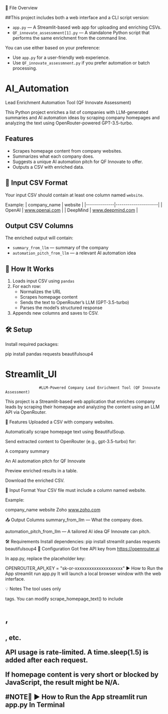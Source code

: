 📂 File Overview

##This project includes both a web interface and a CLI script version:

- `app.py` — A Streamlit-based web app for uploading and enriching CSVs.
- `QF_innovate_assessmnent[1].py` — A standalone Python script that performs the same enrichment from the command line.

You can use either based on your preference:
- Use `app.py` for a user-friendly web experience.
- Use `QF_innovate_assessmnent.py` if you prefer automation or batch processing.

# AI_Automation
Lead Enrichment Automation Tool (QF Innovate Assessment)

This Python project enriches a list of companies with LLM-generated summaries and AI automation ideas by scraping company homepages and analyzing the text using OpenRouter-powered GPT-3.5-turbo.

##  Features

-  Scrapes homepage content from company websites.
-  Summarizes what each company does.
-  Suggests a unique AI automation pitch for QF Innovate to offer.
-  Outputs a CSV with enriched data.

## 📁 Input CSV Format

Your input CSV should contain at least one column named `website`.

Example:
| company_name | website             |
|--------------|---------------------|
| OpenAI       | www.openai.com      |
| DeepMind     | www.deepmind.com    |

##  Output CSV Columns

The enriched output will contain:
- `summary_from_llm` — summary of the company
- `automation_pitch_from_llm` — a relevant AI automation idea

## 🔧 How It Works

1. Loads input CSV using `pandas`
2. For each row:
   - Normalizes the URL
   - Scrapes homepage content
   - Sends the text to OpenRouter’s LLM (GPT-3.5-turbo)
   - Parses the model’s structured response
3. Appends new columns and saves to CSV.

## 🛠 Setup

Install required packages:

pip install pandas requests beautifulsoup4


# Streamlit_UI
                   #LLM-Powered Company Lead Enrichment Tool (QF Innovate Assessment)
This project is a Streamlit-based web application that enriches company leads by scraping their homepage and analyzing the content using an LLM API via OpenRouter.

🚀 Features
Uploaded a CSV with company websites.

Automatically scrape homepage text using BeautifulSoup.

Send extracted content to OpenRouter (e.g., gpt-3.5-turbo) for:

A company summary

An AI automation pitch for QF Innovate

Preview enriched results in a table.

Download the enriched CSV.

📁 Input Format
Your CSV file must include a column named website.

Example:

company_name	website
Zoho	www.zoho.com

📤 Output Columns
summary_from_llm — What the company does.

automation_pitch_from_llm — A tailored AI idea QF Innovate can pitch.

🛠 Requirements
Install dependencies:
pip install streamlit pandas requests beautifulsoup4
🔐 Configuration
Got free API key from https://openrouter.ai

In app.py, replace the placeholder key:

OPENROUTER_API_KEY = "sk-or-xxxxxxxxxxxxxxxxxxxx"
▶️ How to Run the App
streamlit run app.py
It will launch a local browser window with the web interface.

💡 Notes
The tool uses only <p> tags. You can modify scrape_homepage_text() to include <h1>, <h2>, etc.

API usage is rate-limited. A time.sleep(1.5) is added after each request.

If homepage content is very short or blocked by JavaScript, the result might be N/A.

#NOTE🥇
▶️ How to Run the App
streamlit run app.py In Terminal



